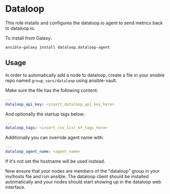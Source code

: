 # Dataloop


This role installs and configures the dataloop.io agent to send
metrics back to dataloop.io.

To install from Galaxy:

```ansible-galaxy install dataloop.dataloop-agent```

## Usage

In order to automatically add a node to dataloop, create a file in
your ansible repo named `group_vars/dataloop` using ansible-vault.

Make sure the file has the following content:

```yaml
---
dataloop_api_key: <insert_dataloop_api_key_here>
```

And optionally the startup tags below:

```yaml
---
dataloop_tags: <insert_csv_list_of_tags_here>
```

Additionally you can override agent name with:

```yaml
---
dataloop_agent_name: <agent_name>
```

If it's not set the hostname will be used instead.



Now ensure that your nodes are members of the "dataloop" group in your
inv/hosts file and run ansible. The dataloop client should be
installed automatically and your nodes should start showing up in the
dataloop web interface.
